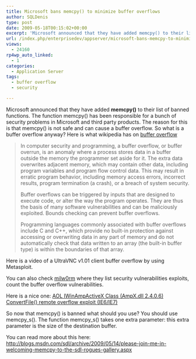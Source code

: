 ```yaml
---
title: Microsoft bans memcpy() to minimize buffer overflows
author: SQLDenis
type: post
date: 2009-05-18T00:15:02+00:00
excerpt: 'Microsoft announced that they have added memcpy() to their list of banned functions. The function memcpy() has been responsible for a bunch of security problems in Microsoft and third party products. The reason for this is that memcpy() is not safe and&hellip;'
url: /index.php/enterprisedev/appserver/microsoft-bans-memcpy-to-minimize-buffer/
views:
  - 24160
rp4wp_auto_linked:
  - 1
categories:
  - Application Server
tags:
  - buffer overflow
  - security

---
```

Microsoft announced that they have added **memcpy()** to their list of banned functions. The function memcpy() has been responsible for a bunch of security problems in Microsoft and third party products. The reason for this is that memcpy() is not safe and can cause a buffer overflow. So what is a buffer overflow anyway? Here is what wikipedia has on [buffer overflow][1]

> In computer security and programming, a buffer overflow, or buffer overrun, is an anomaly where a process stores data in a buffer outside the memory the programmer set aside for it. The extra data overwrites adjacent memory, which may contain other data, including program variables and program flow control data. This may result in erratic program behavior, including memory access errors, incorrect results, program termination (a crash), or a breach of system security.
> 
> Buffer overflows can be triggered by inputs that are designed to execute code, or alter the way the program operates. They are thus the basis of many software vulnerabilities and can be maliciously exploited. Bounds checking can prevent buffer overflows.
> 
> Programming languages commonly associated with buffer overflows include C and C++, which provide no built-in protection against accessing or overwriting data in any part of memory and do not automatically check that data written to an array (the built-in buffer type) is within the boundaries of that array.

Here is a video of a UltraVNC v1.01 client buffer overflow by using Metasploit.
  


You can also check [milw0rm][2] where they list security vulnerabilities exploits, count the buffer overflow vulnerabilities.

Here is a nice one: [AOL IWinAmpActiveX Class (AmpX.dll 2.4.0.6) ConvertFile() remote overflow exploit (IE6/IE7)][3]

So now that memcpy() is banned what should you use? You should use memcpy\_s(). The function memcpy\_s() takes one extra parameter: this extra parameter is the size of the destination buffer.

You can read more about this here: http://blogs.msdn.com/sdl/archive/2009/05/14/please-join-me-in-welcoming-memcpy-to-the-sdl-rogues-gallery.aspx

 [1]: http://en.wikipedia.org/wiki/Buffer_overflow
 [2]: http://milw0rm.com/
 [3]: http://milw0rm.com/exploits/8733